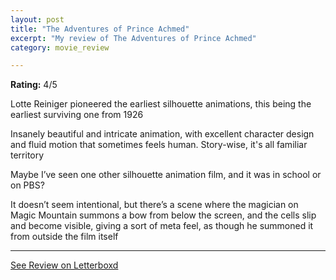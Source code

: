 ```yaml
---
layout: post
title: "The Adventures of Prince Achmed"
excerpt: "My review of The Adventures of Prince Achmed"
category: movie_review

---
```


**Rating:** 4/5

Lotte Reiniger pioneered the earliest silhouette animations, this being the earliest surviving one from 1926

Insanely beautiful and intricate animation, with excellent character design and fluid motion that sometimes feels human. Story-wise, it's all familiar territory

Maybe I’ve seen one other silhouette animation film, and it was in school or on PBS?

It doesn’t seem intentional, but there’s a scene where the magician on Magic Mountain summons a bow from below the screen, and the cells slip and become visible, giving a sort of meta feel, as though he summoned it from outside the film itself

<hr>

[See Review on Letterboxd](https://boxd.it/49XzkB)
